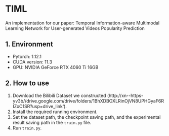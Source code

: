 # TIML
An implementation for our paper: Temporal Information-aware Multimodal Learning Network for User-generated Videos Popularity Prediction

## 1. Environment
- Pytorch: 1.12.1
- CUDA version: 11.3
- GPU: NVIDIA GeForce RTX 4060 Ti 16GB

## 2. How to use
1. Download the Bilibili Dataset we constructed (http://xn--https-yv3b//drive.google.com/drive/folders/1BhXDBOXLRinOjVN8UPHGyaF6RIZxC1SR?usp=drive_link‘).
2. Install the required running environment.
3. Set the dataset path, the checkpoint saving path, and the experimental result saving path in the `train.py` file.
4. Run `train.py`.
